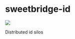 # sweetbridge-id

<img src='https://bettercodehub.com/edge/badge/Blockchaingers/sweetbridge-id?branch=master'>


Distributed id silos
